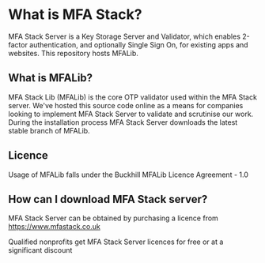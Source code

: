 # What is MFA Stack?

MFA Stack Server is a Key Storage Server and Validator, which enables 2-factor authentication, and optionally
Single Sign On, for existing apps and websites.  This repository hosts MFALib.

## What is MFALib?

MFA Stack Lib (MFALib) is the core OTP validator used within the MFA Stack server.  We've hosted this source code online as a means for companies looking to implement MFA Stack Server to validate and scrutinise our work.  During the installation process MFA Stack Server downloads the latest stable branch of MFALib.

## Licence

Usage of MFALib falls under the Buckhill MFALib Licence Agreement - 1.0

## How can I download MFA Stack server?

MFA Stack Server can be obtained by purchasing a licence from https://www.mfastack.co.uk 

Qualified nonprofits get MFA Stack Server licences for free or at a significant discount
